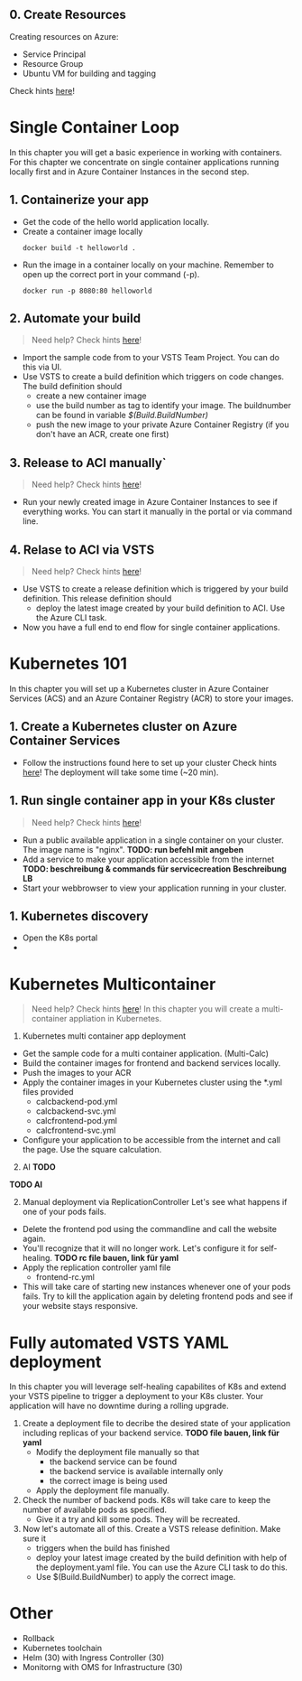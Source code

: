 ## 0. Create Resources
Creating resources on Azure:
- Service Principal
- Resource Group
- Ubuntu VM for building and tagging

 Check hints [here](hints/creatingresources.md)!

# Single Container Loop 
In this chapter you will get a basic experience in working with containers. For this chapter we concentrate on single container applications running locally first and in Azure Container Instances in the second step.


## 1. Containerize your app 
- Get the code of the hello world application locally.
- Create a container image locally
    ```
    docker build -t helloworld .
    ```
- Run the image in a container locally on your machine. Remember to open up the correct port in your command (-p).
    ```
    docker run -p 8080:80 helloworld
    ```

## 2. Automate your build 
> Need help? Check hints [here](hints/TeamServicesContainerBuild.md)!
- Import the sample code from to your VSTS Team Project. You can do this via UI. 
- Use VSTS to create a build definition which triggers on code changes. The build definition should 
    - create a new container image     
    - use the build number as tag to identify your image. The buildnumber can be found in variable *$(Build.BuildNumber)* 
    - push the new image to your private Azure Container Registry (if you don't have an ACR, create one first)

## 3. Release to ACI manually`
> Need help? Check hints [here](hints/ManualReleaseToACI.md)!
- Run your newly created image in Azure Container Instances to see if everything works. You can start it manually in the portal or via command line.


## 4. Relase to ACI via VSTS
> Need help? Check hints [here](hints/TeamServicesToACI.md)!
- Use VSTS to create a release definition which is triggered by your build definition. This release definition should
    - deploy the latest image created by your build definition to ACI. Use the Azure CLI 
    task.
- Now you have a full end to end flow for single container applications.


# Kubernetes 101 
In this chapter you will set up a Kubernetes cluster in Azure Container Services (ACS) and an Azure Container Registry (ACR) to store your images.

## 1. Create a Kubernetes cluster on Azure Container Services 
- Follow the instructions found here to set up your cluster Check hints [here](hints/createk8scluster.md)!
The deployment will take some time (~20 min). 

## 1. Run single container app in your K8s cluster
> Need help? Check hints [here](hints/k8Single.md)!
- Run a public available application in a single container on your cluster. The image name is "nginx".
**TODO: run befehl mit angeben** 
- Add a service to make your application accessible from the internet
**TODO: beschreibung & commands für servicecreation**
**Beschreibung LB**
- Start your webbrowser to view your application running in your cluster.

## 1. Kubernetes discovery
- Open the K8s portal
- 

# Kubernetes Multicontainer 
> Need help? Check hints [here](hints/k8Multi.md)!
In this chapter you will create a multi-container appliation in Kubernetes. 
1. Kubernetes multi container app deployment 
- Get the sample code for a multi container application. (Multi-Calc)
- Build the container images for frontend and backend services locally.
- Push the images to your ACR 
- Apply the container images in your Kubernetes cluster using the *.yml files provided 
    - calcbackend-pod.yml
    - calcbackend-svc.yml
    - calcfrontend-pod.yml
    - calcfrontend-svc.yml
- Configure your application to be accessible from the internet and call the page. Use the square calculation.

2. AI **TODO**

**TODO AI**

2. Manual deployment via ReplicationController 
Let's see what happens if one of your pods fails.
- Delete the frontend pod using the commandline and call the website again. 
- You'll recognize that it will no longer work.
Let's configure it for self-healing.
**TODO rc file bauen, link für yaml**
- Apply the replication controller yaml file
    - frontend-rc.yml
- This will take care of starting new instances whenever one of your pods fails. Try to kill the application again by deleting frontend pods and see if your website stays responsive.



# Fully automated VSTS YAML deployment
In this chapter you will leverage self-healing capabilites of K8s and extend your VSTS pipeline to trigger a deployment to your K8s cluster. Your application will have no downtime during a rolling upgrade.

1. Create a deployment file to decribe the desired state of your application including replicas of your backend service.
**TODO  file bauen, link für yaml**
    - Modify the deployment file manually so that 
        - the backend service can be found
        - the backend service is available internally only
        - the correct image is being used
    - Apply the deployment file manually.
2. Check the number of backend pods. K8s will take care to keep the number of available pods as specified.
    - Give it a try and kill some pods. They will be recreated.
3. Now let's automate all of this. Create a VSTS release definition. Make sure it
    - triggers when the build has finished
    - deploy your latest image created by the build definition with help of the deployment.yaml file. You can use the Azure CLI task to do this.
    - Use $(Build.BuildNumber) to apply the correct image.
    


# Other
- Rollback
- Kubernetes toolchain ​
- Helm (30) with Ingress Controller (30)​
- Monitorng with OMS for Infrastructure (30)​
​
​
​
​
​